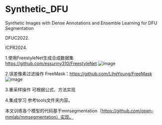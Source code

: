 # Synthetic_DFU
Synthetic Images with Dense Annotations and Ensemble Learning for DFU Segmentation

DFUC2022.

ICPR2024.

1.使用FreestyleNet生成合成数据集
https://github.com/essunny310/FreestyleNet
![image](https://github.com/user-attachments/assets/e3bb14eb-7e4c-48e9-b901-9c86aef701ab)

2.误差像素过滤操作
FreeMask：https://github.com/LiheYoung/FreeMask
![image](https://github.com/user-attachments/assets/b179b1cd-efd8-46a8-805f-c2a24b36fe11)

3.重采样操作
可根据公式、方法实现

4.集成学习
参考tools文件夹内容。

本文训练各个模型的代码基于mmsegmentation（https://github.com/open-mmlab/mmsegmentation）实现。



